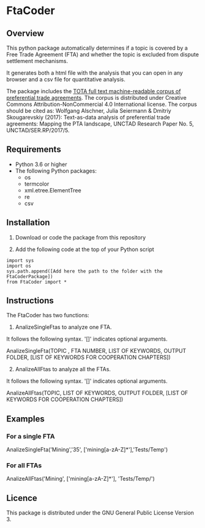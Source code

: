 # FtaCoder

## Overview

This python package automatically determines if a topic is covered by a Free Trade Agreement (FTA) and whether the topic is excluded from dispute settlement mechanisms.

It generates both a html file with the analysis that you can open in any browser and a csv file for quantitative analysis.

The package includes the [TOTA full text machine-readable corpus of preferential trade agreements](https://github.com/mappingtreaties/tota). The corpus is distributed under Creative Commons Attribution-NonCommercial 4.0 International license. The corpus should be cited as: Wolfgang Alschner, Julia Seiermann & Dmitriy Skougarevskiy (2017): Text-as-data analysis of preferential trade agreements: Mapping the PTA landscape, UNCTAD Research Paper No. 5, UNCTAD/SER.RP/2017/5.

## Requirements
- Python 3.6 or higher
- The following Python packages:
    - os
    - termcolor
    - xml.etree.ElementTree
    - re
    - csv

## Installation

1. Download or code the package from this repository

2. Add the following code at the top of your Python script
```
import sys
import os
sys.path.append([Add here the path to the folder with the FtaCoderPackage])
from FtaCoder import *
```

## Instructions
The FtaCoder has two functions:
1. AnalizeSingleFtas to analyze one FTA.

It follows the following syntax. '[]' indicates optional arguments.

AnalizeSingleFta(TOPIC , FTA NUMBER, LIST OF KEYWORDS, OUTPUT FOLDER, [LIST OF KEYWORDS FOR COOPERATION CHAPTERS])

2. AnalizeAllFtas to analyze all the FTAs.

It follows the following syntax. '[]' indicates optional arguments.

AnalizeAllFtas(TOPIC, LIST OF KEYWORDS, OUTPUT FOLDER, [LIST OF KEYWORDS FOR COOPERATION CHAPTERS])


## Examples

### For a single FTA
AnalizeSingleFta('Mining','35', ['mining[a-zA-Z]*'],'Tests/Temp')

### For all FTAs
AnalizeAllFtas('Mining', ['mining[a-zA-Z]*'], 'Tests/Temp/')

## Licence
This package is distributed under the GNU General Public License Version 3.
